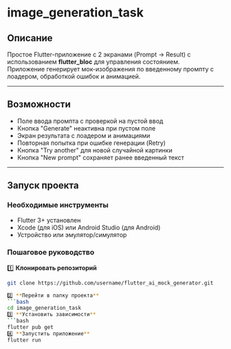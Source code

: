 # image_generation_task


## Описание
Простое Flutter-приложение с 2 экранами (Prompt → Result) с использованием **flutter_bloc** для управления состоянием.  
Приложение генерирует мок-изображения по введенному промпту с лоадером, обработкой ошибок и анимацией.

---

## Возможности
- Поле ввода промпта с проверкой на пустой ввод
- Кнопка "Generate" неактивна при пустом поле
- Экран результата с лоадером и анимациями
- Повторная попытка при ошибке генерации (Retry)
- Кнопка "Try another" для новой случайной картинки
- Кнопка "New prompt" сохраняет ранее введенный текст

---

## Запуск проекта

### Необходимые инструменты
- Flutter 3+ установлен
- Xcode (для iOS) или Android Studio (для Android)
- Устройство или эмулятор/симулятор

### Пошаговое руководство

1️⃣ **Клонировать репозиторий**
```bash
git clone https://github.com/username/flutter_ai_mock_generator.git

2️⃣ **Перейти в папку проекта**
```bash
cd image_generation_task
3️⃣ **Установить зависимости**
```bash
flutter pub get
4️⃣ **Запустить приложение**
flutter run

